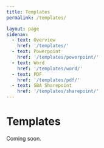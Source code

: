 ```yaml
---
title: Templates
permalink: /templates/

layout: page
sidenav:
  - text: Overview
    href: '/templates/'
  - text: Powerpoint
    href: '/templates/powerpoint/'
  - text: Word
    href: '/templates/word/'
  - text: PDF
    href: '/templates/pdf/'
  - text: SBA Sharepoint
    href: '/templates/sharepoint/'
---
```


# Templates

Coming soon.